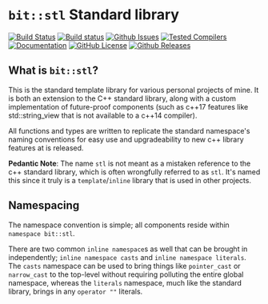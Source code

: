 # `bit::stl` Standard library

[![Build Status](https://travis-ci.org/bitwizeshift/bit-stl.svg?branch=master)](https://travis-ci.org/bitwizeshift/bit-stl)
[![Build status](https://ci.appveyor.com/api/projects/status/50vmwi1src4ihwmk/branch/master?svg=true)](https://ci.appveyor.com/project/bitwizeshift/bit-stl/branch/master)
[![Github Issues](https://img.shields.io/github/issues/bitwizeshift/bit-stl.svg)](http://github.com/bitwizeshift/bit-stl/issues)
[![Tested Compilers](https://img.shields.io/badge/compilers-clang-blue.svg)](#tested-compilers)
[![Documentation](https://img.shields.io/badge/docs-doxygen-blue.svg)](http://bitwizeshift.github.io/bit-stl)
[![GitHub License](https://img.shields.io/badge/license-MIT-blue.svg)](https://raw.githubusercontent.com/bitwizeshift/bit-stl/master/LICENSE.md)
[![Github Releases](https://img.shields.io/github/release/bitwizeshift/bit-stl.svg)](https://github.com/bitwizeshift/bit-stl/releases)

## What is `bit::stl`?

This is the standard template library for various personal projects of mine.
It is both an extension to the C++ standard library, along with a custom implementation
of future-proof components (such as c++17 features like std::string_view that is not
available to a c++14 compiler).

All functions and types are written to replicate the standard namespace's naming
conventions for easy use and upgradeability to new c++ library features at is released.

**Pedantic Note**: The name `stl` is not meant as a mistaken reference to the c++ standard
library, which is often wrongfully referred to as `stl`. It's named this since it truly is
a `template`/`inline` library that is used in other projects.

## Namespacing

The namespace convention is simple; all components reside within `namespace bit::stl`.

There are two common `inline namespace`s as well that can be brought in independently; `inline namespace casts` and `inline namespace literals`. The `casts` namespace can be used to bring things like `pointer_cast` or `narrow_cast` to the top-level without
requiring polluting the entire global namespace, whereas the `literals` namespace, much like the standard library, brings in
any `operator ""` literals.
